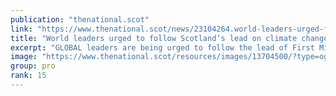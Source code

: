 ```yaml
---
publication: "thenational.scot"
link: "https://www.thenational.scot/news/23104264.world-leaders-urged-follow-nicola-sturgeons-lead-climate-change-compensation/"
title: "World leaders urged to follow Scotland’s lead on climate change compensation"
excerpt: "GLOBAL leaders are being urged to follow the lead of First Minister Nicola Sturgeon by pledging money to compensate countries suffering the most… "
image: "https://www.thenational.scot/resources/images/13704500/?type=og-image"
group: pro
rank: 15
---
```

